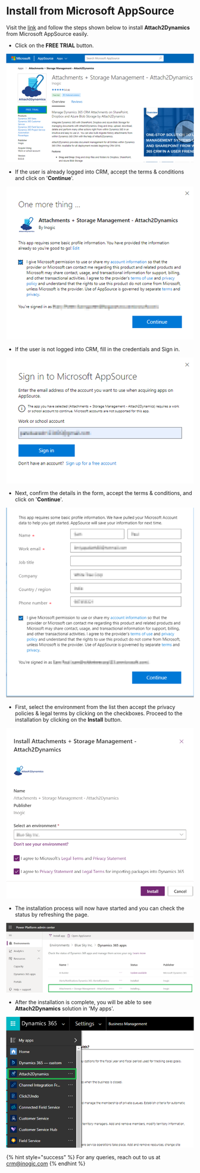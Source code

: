 # Install from Microsoft AppSource

Visit the [link](https://appsource.microsoft.com/en-us/product/dynamics-365/inogic.a25a8d99-d517-734c-b754-6d7f0a82d7b6) and follow the steps shown below to install **Attach2Dynamics** from Microsoft AppSource easily.

* Click on the **FREE TRIAL** button.

![](<../../.gitbook/assets/6 (6).png>)

* If the user is already logged into CRM, accept the terms & conditions and click on '**Continue**'.

![](<../../.gitbook/assets/7 (8).png>)

* If the user is not logged into CRM, fill in the credentials and Sign in.

![](<../../.gitbook/assets/8 (7).png>)

* Next, confirm the details in the form, accept the terms & conditions, and click on '**Continue**'.

![](../../.gitbook/assets/SS.png)

* First, select the environment from the list then accept the privacy policies & legal terms by clicking on the checkboxes. Proceed to the installation by clicking on the **Install** button.

![](<../../.gitbook/assets/1 (292).png>)

* The installation process will now have started and you can check the status by refreshing the page.

![](<../../.gitbook/assets/2 (61).png>)

* After the installation is complete, you will be able to see **Attach2Dynamics** solution in 'My apps'.

![](../../.gitbook/assets/12.png)

{% hint style="success" %}
For any queries, reach out to us at [crm@inogic.com](mailto:crm@inogic.com)
{% endhint %}
